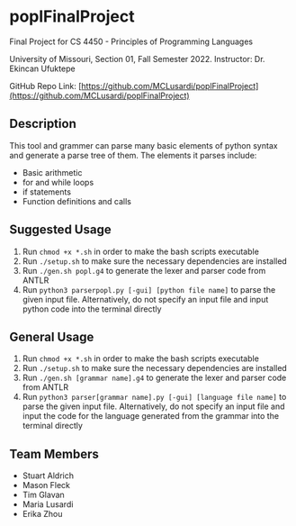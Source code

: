 # poplFinalProject
Final Project for CS 4450 - Principles of Programming Languages

University of Missouri, Section 01, Fall Semester 2022. Instructor: Dr. Ekincan Ufuktepe

GitHub Repo Link: [https://github.com/MCLusardi/poplFinalProject](https://github.com/MCLusardi/poplFinalProject)

## Description
This tool and grammer can parse many basic elements of python syntax and generate a parse tree of them. The elements it parses include:
- Basic arithmetic
- for and while loops
- if statements
- Function definitions and calls

## Suggested Usage
1. Run `chmod +x *.sh` in order to make the bash scripts executable
2. Run `./setup.sh` to make sure the necessary dependencies are installed
3. Run `./gen.sh popl.g4` to generate the lexer and parser code from ANTLR
4. Run `python3 parserpopl.py [-gui] [python file name]` to parse the given input file. Alternatively, do not specify an input file and input python code into the terminal directly

## General Usage
1. Run `chmod +x *.sh` in order to make the bash scripts executable
2. Run `./setup.sh` to make sure the necessary dependencies are installed
3. Run `./gen.sh [grammar name].g4` to generate the lexer and parser code from ANTLR
4. Run `python3 parser[grammar name].py [-gui] [language file name]` to parse the given input file. Alternatively, do not specify an input file and input the code for the language generated from the grammar into the terminal directly

## Team Members
- Stuart Aldrich
- Mason Fleck
- Tim Glavan
- Maria Lusardi
- Erika Zhou
